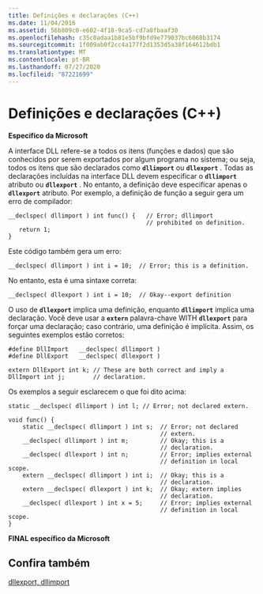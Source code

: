 ```yaml
---
title: Definições e declarações (C++)
ms.date: 11/04/2016
ms.assetid: 56b809c0-e602-4f18-9ca5-cd7a8fbaaf30
ms.openlocfilehash: c35c0adaa1b81e5bf9bfd9e779037bc6068b3174
ms.sourcegitcommit: 1f009ab0f2cc4a177f2d1353d5a38f164612bdb1
ms.translationtype: MT
ms.contentlocale: pt-BR
ms.lasthandoff: 07/27/2020
ms.locfileid: "87221699"
---
```

# <a name="definitions-and-declarations-c"></a>Definições e declarações (C++)

**Específico da Microsoft**

A interface DLL refere-se a todos os itens (funções e dados) que são conhecidos por serem exportados por algum programa no sistema; ou seja, todos os itens que são declarados como **`dllimport`** ou **`dllexport`** . Todas as declarações incluídas na interface DLL devem especificar o **`dllimport`** atributo ou **`dllexport`** . No entanto, a definição deve especificar apenas o **`dllexport`** atributo. Por exemplo, a definição de função a seguir gera um erro de compilador:

```
__declspec( dllimport ) int func() {   // Error; dllimport
                                       // prohibited on definition.
   return 1;
}
```

Este código também gera um erro:

```
__declspec( dllimport ) int i = 10;  // Error; this is a definition.
```

No entanto, esta é uma sintaxe correta:

```
__declspec( dllexport ) int i = 10;  // Okay--export definition
```

O uso de **`dllexport`** implica uma definição, enquanto **`dllimport`** implica uma declaração. Você deve usar a **`extern`** palavra-chave WITH **`dllexport`** para forçar uma declaração; caso contrário, uma definição é implícita. Assim, os seguintes exemplos estão corretos:

```
#define DllImport   __declspec( dllimport )
#define DllExport   __declspec( dllexport )

extern DllExport int k; // These are both correct and imply a
DllImport int j;        // declaration.
```

Os exemplos a seguir esclarecem o que foi dito acima:

```
static __declspec( dllimport ) int l; // Error; not declared extern.

void func() {
    static __declspec( dllimport ) int s;  // Error; not declared
                                           // extern.
    __declspec( dllimport ) int m;         // Okay; this is a
                                           // declaration.
    __declspec( dllexport ) int n;         // Error; implies external
                                           // definition in local scope.
    extern __declspec( dllimport ) int i;  // Okay; this is a
                                           // declaration.
    extern __declspec( dllexport ) int k;  // Okay; extern implies
                                           // declaration.
    __declspec( dllexport ) int x = 5;     // Error; implies external
                                           // definition in local scope.
}
```

**FINAL específico da Microsoft**

## <a name="see-also"></a>Confira também

[dllexport, dllimport](../cpp/dllexport-dllimport.md)
